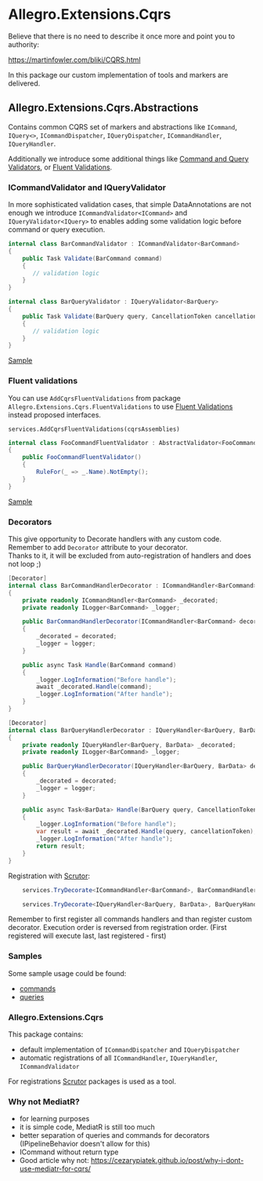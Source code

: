 # Allegro.Extensions.Cqrs

Believe that there is no need to describe it once more and point you to authority:

https://martinfowler.com/bliki/CQRS.html

In this package our custom implementation of tools and markers are delivered.

## Allegro.Extensions.Cqrs.Abstractions

Contains common CQRS set of markers and abstractions like `ICommand`, `IQuery<>`, `ICommandDispatcher`, `IQueryDispatcher`, `ICommandHandler`, `IQueryHandler`.

Additionally we introduce some additional things like [Command and Query Validators](#icommandvalidator-and-iqueryvalidator), or [Fluent Validations](#fluent-validations).

### ICommandValidator and IQueryValidator

In more sophisticated validation cases, that simple DataAnnotations are not enough we introduce `ICommandValidator<ICommand>` and `IQueryValidator<IQuery>` to enables adding some validation logic before command or query execution.

```c#
internal class BarCommandValidator : ICommandValidator<BarCommand>
{
    public Task Validate(BarCommand command)
    {
       // validation logic
    }
}
```

```c#
internal class BarQueryValidator : IQueryValidator<BarQuery>
{
    public Task Validate(BarQuery query, CancellationToken cancellationToken)
    {
       // validation logic
    }
}
```

[Sample](https://github.com/allegro/dotnet-utils/blob/main/src/Allegro.Extensions.Cqrs/Allegro.Extensions.Cqrs.Demo/Commands/BarCommand.cs) 

### Fluent validations
You can use `AddCqrsFluentValidations` from package `Allegro.Extensions.Cqrs.FluentValidations` to use [Fluent Validations](https://docs.fluentvalidation.net/en/latest/) instead proposed interfaces.

`services.AddCqrsFluentValidations(cqrsAssemblies)`

```c#
internal class FooCommandFluentValidator : AbstractValidator<FooCommand>
{
    public FooCommandFluentValidator()
    {
        RuleFor(_ => _.Name).NotEmpty();
    }
}
```

[Sample](https://github.com/allegro/dotnet-utils/blob/main/src/Allegro.Extensions.Cqrs/Allegro.Extensions.Cqrs.Demo/Commands/BarCommand.cs)

### Decorators

This give opportunity to Decorate handlers with any custom code.
Remember to add `Decorator` attribute to your decorator.  
Thanks to it, it will be excluded from auto-registration of handlers and does not loop ;)

```c#
[Decorator]
internal class BarCommandHandlerDecorator : ICommandHandler<BarCommand>
{
    private readonly ICommandHandler<BarCommand> _decorated;
    private readonly ILogger<BarCommand> _logger;

    public BarCommandHandlerDecorator(ICommandHandler<BarCommand> decorated, ILogger<BarCommand> logger)
    {
        _decorated = decorated;
        _logger = logger;
    }

    public async Task Handle(BarCommand command)
    {
        _logger.LogInformation("Before handle");
        await _decorated.Handle(command);
        _logger.LogInformation("After handle");
    }
}
```
```c#
[Decorator]
internal class BarQueryHandlerDecorator : IQueryHandler<BarQuery, BarData>
{
    private readonly IQueryHandler<BarQuery, BarData> _decorated;
    private readonly ILogger<BarCommand> _logger;

    public BarQueryHandlerDecorator(IQueryHandler<BarQuery, BarData> decorated, ILogger<BarCommand> logger)
    {
        _decorated = decorated;
        _logger = logger;
    }

    public async Task<BarData> Handle(BarQuery query, CancellationToken cancellationToken)
    {
        _logger.LogInformation("Before handle");
        var result = await _decorated.Handle(query, cancellationToken);
        _logger.LogInformation("After handle");
        return result;
    }
}
```
Registration with [Scrutor](https://github.com/khellang/Scrutor):
```c#
    services.TryDecorate<ICommandHandler<BarCommand>, BarCommandHandlerDecorator>();
```
```c#
    services.TryDecorate<IQueryHandler<BarQuery, BarData>, BarQueryHandlerDecorator>();
```
Remember to first register all commands handlers and than register custom decorator.
Execution order is reversed from registration order.
(First registered will execute last, last registered - first)

### Samples

Some sample usage could be found:
- [commands](https://github.com/allegro/dotnet-utils/blob/main/src/Allegro.Extensions.Cqrs/Allegro.Extensions.Cqrs.Demo/Commands)
- [queries](https://github.com/allegro/dotnet-utils/blob/main/src/Allegro.Extensions.Cqrs/Allegro.Extensions.Cqrs.Demo/Queries)

### Allegro.Extensions.Cqrs

This package contains:
- default implementation of `ICommandDispatcher` and `IQueryDispatcher`
- automatic registrations of all `ICommandHandler`, `IQueryHandler`, `ICommandValidator`

For registrations [Scrutor](https://github.com/khellang/Scrutor) packages is used as a tool.

### Why not MediatR?

- for learning purposes
- it is simple code, MediatR is still too much
- better separation of queries and commands for decorators (IPipelineBehavior doesn't allow for this)
- ICommand without return type
- Good article why not: https://cezarypiatek.github.io/post/why-i-dont-use-mediatr-for-cqrs/